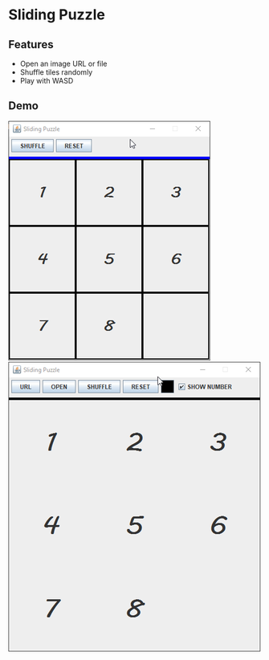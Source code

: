# Sliding Puzzle

## Features
* Open an image URL or file
* Shuffle tiles randomly
* Play with WASD

## Demo
![demo](demo.gif)
![demo2](demo2.gif)

